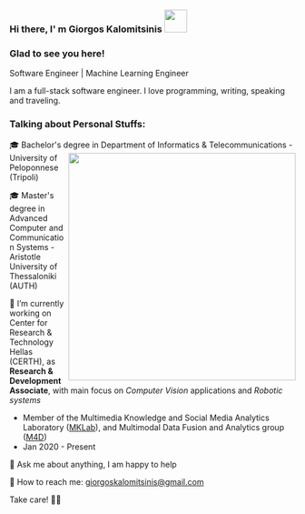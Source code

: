 ### Hi there, I' m Giorgos Kalomitsinis <img src="https://user-images.githubusercontent.com/80779522/144214217-49498e7e-6e8b-446e-a0f8-cfc71f8e4f59.gif" width="40" />

### Glad to see you here!

Software Engineer | Machine Learning Engineer

I am a full-stack software engineer. I love programming, writing, speaking and traveling.

### Talking about Personal Stuffs: 

🎓 Bachelor's degree in Department of Informatics & Telecommunications - <img align="right" src="https://user-images.githubusercontent.com/80779522/144221644-a873830d-6ce8-4221-975a-e05c7fb6319a.gif" width="400"/>
University of Peloponnese (Tripoli) 

🎓 Master's degree in Advanced Computer and Communication Systems - Aristotle University of Thessaloniki (AUTH)

🔭 I’m currently working on Center for Research & Technology Hellas (CERTH), as __Research & Development Associate__, with main focus on _Computer Vision_ applications and _Robotic systems_
* Member of the Multimedia Knowledge and Social Media Analytics Laboratory ([MKLab](https://mklab.iti.gr)), and Multimodal Data Fusion and Analytics group ([M4D](https://m4d.iti.gr))
* Jan 2020 - Present

💬 Ask me about anything, I am happy to help

📧 How to reach me: giorgoskalomitsinis@gmail.com

Take care! 👊💪 


<!-- <p align="right">
<img src="https://user-images.githubusercontent.com/80779522/144215247-289a0c58-edcc-4b85-a37e-437b22cdc7d2.gif" width="300" /> -->

<!--
**georgios-kalomitsinis/georgios-kalomitsinis** is a ✨ _special_ ✨ repository because its `README.md` (this file) appears on your GitHub profile.

Here are some ideas to get you started:

- 🔭 I’m currently working on ...
- 🌱 I’m currently learning ...
- 👯 I’m looking to collaborate on ...
- 🤔 I’m looking for help with ...
- 💬 Ask me about ...
- 📫 How to reach me: ...
- 😄 Pronouns: ...
- ⚡ Fun fact: ...
-->
